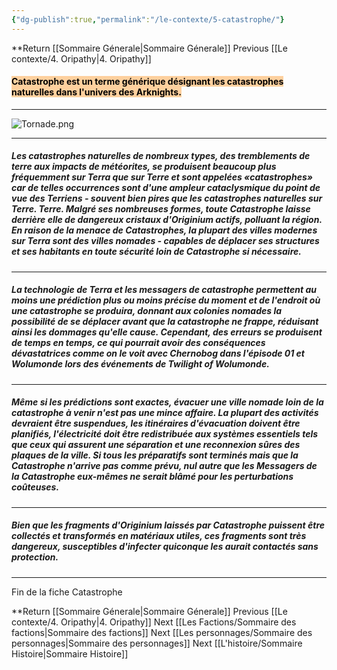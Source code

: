 ```yaml
---
{"dg-publish":true,"permalink":"/le-contexte/5-catastrophe/"}
---
```


**Return [[Sommaire Génerale\|Sommaire Génerale]]
Previous [[Le contexte/4. Oripathy\|4. Oripathy]]

#### <mark style="background: #FFB86CA6;">Catastrophe est un terme générique désignant les catastrophes naturelles dans l'univers des Arknights.</mark>

---
![Tornade.png](/img/user/Les%20photos/Les%20Backgrounds/Outland/Tornade.png)

---
  
##### Les catastrophes naturelles de nombreux types, des tremblements de terre aux impacts de météorites, se produisent beaucoup plus fréquemment sur Terra que sur Terre et sont appelées «catastrophes» car de telles occurrences sont d'une ampleur cataclysmique du point de vue des Terriens - souvent bien pires que les catastrophes naturelles sur Terre. Terre. Malgré ses nombreuses formes, toute Catastrophe laisse derrière elle de dangereux cristaux d'Originium actifs, polluant la région. En raison de la menace de Catastrophes, la plupart des villes modernes sur Terra sont des villes nomades - capables de déplacer ses structures et ses habitants en toute sécurité loin de Catastrophe si nécessaire.

---
##### La technologie de Terra et les messagers de catastrophe permettent au moins une prédiction plus ou moins précise du moment et de l'endroit où une catastrophe se produira, donnant aux colonies nomades la possibilité de se déplacer avant que la catastrophe ne frappe, réduisant ainsi les dommages qu'elle cause. Cependant, des erreurs se produisent de temps en temps, ce qui pourrait avoir des conséquences dévastatrices comme on le voit avec Chernobog dans l'épisode 01 et Wolumonde lors des événements de Twilight of Wolumonde.

---
##### Même si les prédictions sont exactes, évacuer une ville nomade loin de la catastrophe à venir n'est pas une mince affaire. La plupart des activités devraient être suspendues, les itinéraires d'évacuation doivent être planifiés, l'électricité doit être redistribuée aux systèmes essentiels tels que ceux qui assurent une séparation et une reconnexion sûres des plaques de la ville. Si tous les préparatifs sont terminés mais que la Catastrophe n'arrive pas comme prévu, nul autre que les Messagers de la Catastrophe eux-mêmes ne serait blâmé pour les perturbations coûteuses.

---
##### Bien que les fragments d'Originium laissés par Catastrophe puissent être collectés et transformés en matériaux utiles, ces fragments sont très dangereux, susceptibles d'infecter quiconque les aurait contactés sans protection.

----

Fin de la fiche Catastrophe 

**Return [[Sommaire Génerale\|Sommaire Génerale]]
Previous [[Le contexte/4. Oripathy\|4. Oripathy]]
Next [[Les Factions/Sommaire des factions\|Sommaire des factions]]
Next [[Les personnages/Sommaire des personnages\|Sommaire des personnages]]
Next [[L'histoire/Sommaire Histoire\|Sommaire Histoire]]
